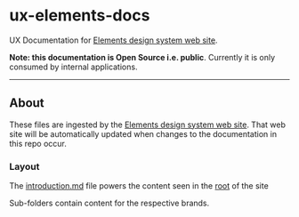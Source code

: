 # ux-elements-docs

UX Documentation for [Elements design system web site](https://frontend-design-system.dev.private.springernature.io).

**Note: this documentation is Open Source i.e. public**. Currently it is only consumed by internal applications.

-----

## About

These files are ingested by the [Elements design system web site](https://frontend-design-system.dev.private.springernature.io). That web site will be automatically updated when changes to the documentation in this repo occur.

### Layout

The [introduction.md](introduction.md) file powers the content seen in the [root](https://frontend-design-system.dev.private.springernature.io) of the site

Sub-folders contain content for the respective brands.

